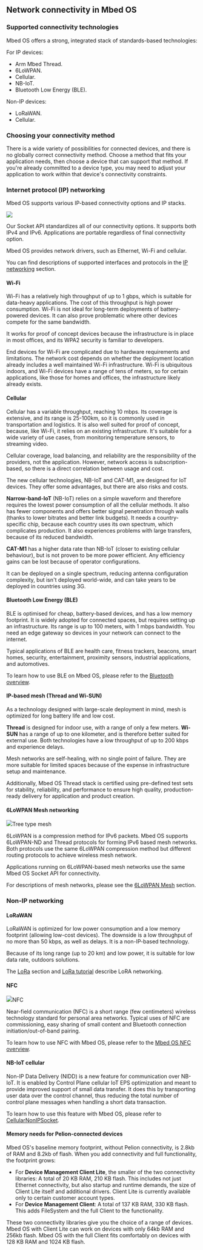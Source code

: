 <h2 id="connectivity-tech">Network connectivity in Mbed OS</h2>

### Supported connectivity technologies

Mbed OS offers a strong, integrated stack of standards-based technologies:

For IP devices:

* Arm Mbed Thread.
* 6LoWPAN.
* Cellular.
* NB-IoT.
* Bluetooth Low Energy (BLE).

Non-IP devices:

* LoRaWAN.
* Cellular.

### Choosing your connectivity method

There is a wide variety of possibilities for connected devices, and there is no globally correct connectivity method. Choose a method that fits your application needs, then choose a device that can support that method. If you're already committed to a device type, you may need to adjust your application to work within that device's connectivity constraints.

### Internet protocol (IP) networking

Mbed OS supports various IP-based connectivity options and IP stacks.

<span class="images">![](https://s3-us-west-2.amazonaws.com/mbed-os-docs-images/ip-networking-simple.png)</span>

Our Socket API standardizes all of our connectivity options. It supports both IPv4 and IPv6. Applications are portable regardless of final connectivity option.

Mbed OS provides network drivers, such as Ethernet, Wi-Fi and cellular.

You can find descriptions of supported interfaces and protocols in the [IP networking](ip-networking.html) section.

#### Wi-Fi

Wi-Fi has a relatively high throughput of up to 1 gbps, which is suitable for data-heavy applications. The cost of this throughput is high power consumption. Wi-Fi is not ideal for long-term deployments of battery-powered devices. It can also prove problematic where other devices compete for the same bandwidth.

It works for proof of concept devices because the infrastructure is in place in most offices, and its WPA2 security is familiar to developers.

End devices for Wi-Fi are complicated due to hardware requirements and limitations. The network cost depends on whether the deployment location already includes a well maintained Wi-Fi infrastructure. Wi-Fi is ubiquitous indoors, and Wi-Fi devices have a range of tens of meters, so for certain applications, like those for homes and offices, the infrastructure likely already exists.

#### Cellular

Cellular has a variable throughput, reaching 10 mbps. Its coverage is extensive, and its range is 25-100km, so it is commonly used in transportation and logistics. It is also well suited for proof of concept, because, like Wi-Fi, it relies on an existing infrastructure. It's suitable for a wide variety of use cases, from monitoring temperature sensors, to streaming video.

Cellular coverage, load balancing, and reliability are the responsibility of the providers, not the application. However, network access is subscription-based, so there is a direct correlation between usage and cost.

The new cellular technologies, NB-IoT and CAT-M1, are designed for IoT devices. They offer some advantages, but there are also risks and costs.

**Narrow-band-IoT** (NB-IoT) relies on a simple waveform and therefore requires the lowest power consumption of all the cellular methods. It also has fewer components and offers better signal penetration through walls (thanks to lower bitrates and better link budgets). It needs a country-specific chip, because each country uses its own spectrum, which complicates production. It also experiences problems with large transfers, because of its reduced bandwidth.

**CAT-M1** has a higher data rate than NB-IoT (closer to existing cellular behaviour), but is not proven to be more power efficient. Any efficiency gains can be lost because of operator configurations.

It can be deployed on a single spectrum, reducing antenna configuration complexity, but isn't deployed world-wide, and can take years to be deployed in countries using 3G.

#### Bluetooth Low Energy (BLE)

BLE is optimised for cheap, battery-based devices, and has a low memory footprint. It is widely adopted for connected spaces, but requires setting up an infrastructure. Its range is up to 100 meters, with 1 mbps bandwidth. You need an edge gateway so devices in your network can connect to the internet.

Typical applications of BLE are health care, fitness trackers, beacons, smart homes, security, entertainment, proximity sensors, industrial applications, and automotives.

To learn how to use BLE on Mbed OS, please refer to the [Bluetooth overview](../apis/ble.html).

####  IP-based mesh (Thread and Wi-SUN)

As a technology designed with large-scale deployment in mind, mesh is optimized for long battery life and low cost.

**Thread** is designed for indoor use, with a range of only a few meters. **Wi-SUN** has a range of up to one kilometer, and is therefore better suited for external use. Both technologies have a low throughput of up to 200 kbps and experience delays.

Mesh networks are self-healing, with no single point of failure. They are more suitable for limited spaces because of the expense in infrastructure setup and maintenance.

Additionally, Mbed OS Thread stack is certified using pre-defined test sets for stability, reliability, and performance to ensure high quality, production-ready delivery for application and product creation.

#### 6LoWPAN Mesh networking

<span class="images">![](https://s3-us-west-2.amazonaws.com/mbed-os-docs-images/mesh.png)<span>Tree type mesh</span></span>

6LoWPAN is a compression method for IPv6 packets. Mbed OS supports 6LoWPAN-ND and Thread protocols for forming IPv6 based mesh networks. Both protocols use the same 6LoWPAN compression method but different routing protocols to achieve wireless mesh network.

Applications running on 6LoWPAN-based mesh networks use the same Mbed OS Socket API for connectivity.

For descriptions of mesh networks, please see the [6LoWPAN Mesh](mesh-tech.html) section.

### Non-IP networking

#### LoRaWAN

LoRaWAN is optimized for low power consumption and a low memory footprint (allowing low-cost devices). The downside is a low throughput of no more than 50 kbps, as well as delays. It is a non-IP-based technology.

Because of its long range (up to 20 km) and low power, it is suitable for low data rate, outdoors solutions.

The [LoRa](lora-tech.html) section and [LoRa tutorial](../tutorials/LoRa-tutorial.html) describe LoRA networking.

#### NFC

<span class="images">![](https://s3-us-west-2.amazonaws.com/mbed-os-docs-images/n_mark.png)<span>NFC</span></span>

Near-field communication (NFC) is a short range (few centimeters) wireless technology standard for personal area networks. Typical uses of NFC are commissioning, easy sharing of small content and Bluetooth connection initiation/out-of-band pairing.

To learn how to use NFC with Mbed OS, please refer to the [Mbed OS NFC overview](../apis/nfc.html).

#### NB-IoT cellular

Non-IP Data Delivery (NIDD) is a new feature for communication over NB-IoT. It is enabled by Control Plane cellular IoT EPS optimization and meant to provide improved support of small data transfer. It does this by transporting user data over the control channel, thus reducing the total number of control plane messages when handling a short data transaction.

To learn how to use this feature with Mbed OS, please refer to [CellularNonIPSocket](../apis/cellularnonipsocket.html).

#### Memory needs for Pelion-connected devices

Mbed OS's baseline memory footprint, without Pelion connectivity, is 2.8kb of RAM and 8.2kb of flash. When you add connectivity and full functionality, the footprint grows:

* For **Device Management Client Lite**, the smaller of the two connectivity libraries: A total of 20 KB RAM, 210 KB flash. This includes not just Ethernet connectivity, but also startup and runtime demands, the size of Client Lite itself and additional drivers. Client Lite is currently available only to certain customer account types.
* For **Device Management Client**: A total of 137 KB RAM, 330 KB flash. This adds FileSystem and the full Client to the functionality.

These two connectivity libraries give you the choice of a range of devices. Mbed OS with Client Lite can work on devices with only 64kb RAM and 256kb flash. Mbed OS with the full Client fits comfortably on devices with 128 KB RAM and 1024 KB flash.
